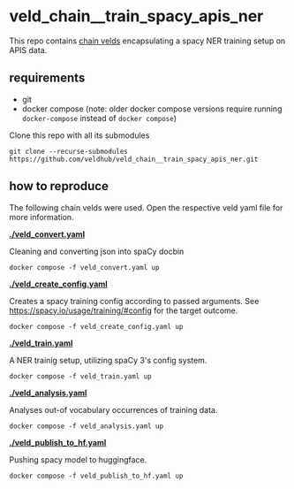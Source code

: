 # veld_chain__train_spacy_apis_ner

This repo contains [chain velds](https://zenodo.org/records/13322913) encapsulating a spacy NER
training setup on APIS data.

## requirements

- git
- docker compose (note: older docker compose versions require running `docker-compose` instead of 
  `docker compose`)

Clone this repo with all its submodules
```
git clone --recurse-submodules https://github.com/veldhub/veld_chain__train_spacy_apis_ner.git
```

## how to reproduce

The following chain velds were used. Open the respective veld yaml file for more information.

**[./veld_convert.yaml](./veld_convert.yaml)** 

Cleaning and converting json into spaCy docbin

```
docker compose -f veld_convert.yaml up
```

**[./veld_create_config.yaml](./veld_create_config.yaml)** 

Creates a spacy training config according to passed arguments. See 
https://spacy.io/usage/training/#config for the target outcome.

```
docker compose -f veld_create_config.yaml up
```

**[./veld_train.yaml](./veld_train.yaml)** 

A NER trainig setup, utilizing spaCy 3's config system.

```
docker compose -f veld_train.yaml up
```

**[./veld_analysis.yaml](./veld_analysis.yaml)** 

Analyses out-of vocabulary occurrences of training data.

```
docker compose -f veld_analysis.yaml up
```

**[./veld_publish_to_hf.yaml](./veld_publish_to_hf.yaml)** 

Pushing spacy model to huggingface.

```
docker compose -f veld_publish_to_hf.yaml up
```

